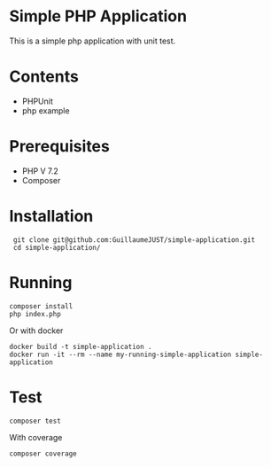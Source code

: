 # Simple PHP Application

This is a simple php application with unit test.

# Contents

 - PHPUnit
 - php example
 
# Prerequisites

 - PHP V 7.2
 - Composer
 
# Installation

     git clone git@github.com:GuillaumeJUST/simple-application.git
     cd simple-application/

# Running 
 
    composer install
    php index.php
    
Or with docker

    docker build -t simple-application .
    docker run -it --rm --name my-running-simple-application simple-application

# Test

    composer test
   
With coverage

    composer coverage
